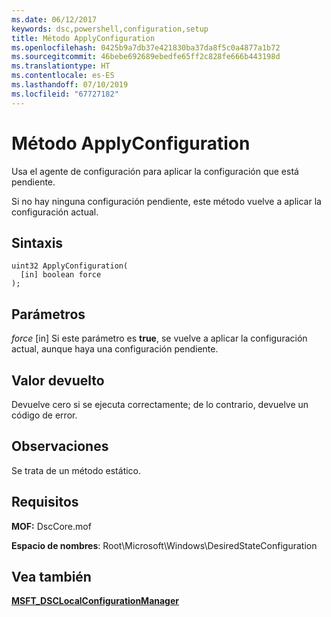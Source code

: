 ```yaml
---
ms.date: 06/12/2017
keywords: dsc,powershell,configuration,setup
title: Método ApplyConfiguration
ms.openlocfilehash: 0425b9a7db37e421830ba37da8f5c0a4877a1b72
ms.sourcegitcommit: 46bebe692689ebedfe65ff2c828fe666b443198d
ms.translationtype: HT
ms.contentlocale: es-ES
ms.lasthandoff: 07/10/2019
ms.locfileid: "67727182"
---
```

# <a name="applyconfiguration-method"></a>Método ApplyConfiguration

Usa el agente de configuración para aplicar la configuración que está pendiente.

Si no hay ninguna configuración pendiente, este método vuelve a aplicar la configuración actual.

## <a name="syntax"></a>Sintaxis

```mof
uint32 ApplyConfiguration(
  [in] boolean force
);
```

## <a name="parameters"></a>Parámetros

*force* \[in\] Si este parámetro es **true**, se vuelve a aplicar la configuración actual, aunque haya una configuración pendiente.

## <a name="return-value"></a>Valor devuelto

Devuelve cero si se ejecuta correctamente; de lo contrario, devuelve un código de error.

## <a name="remarks"></a>Observaciones

Se trata de un método estático.

## <a name="requirements"></a>Requisitos

**MOF:** DscCore.mof

**Espacio de nombres**: Root\Microsoft\Windows\DesiredStateConfiguration

## <a name="see-also"></a>Vea también

[**MSFT_DSCLocalConfigurationManager**](msft-dsclocalconfigurationmanager.md)
